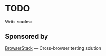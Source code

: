# TODO
Write readme



Sponsored by
------------

[BrowserStack](https://browserstack.com) — Cross-browser testing solution
